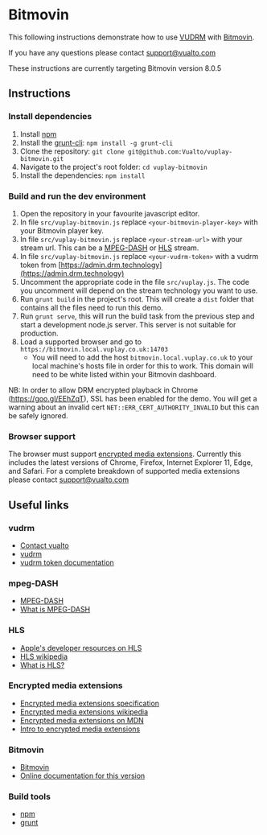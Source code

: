 # Bitmovin

This following instructions demonstrate how to use [VUDRM](https://docs.vualto.com/projects/vudrm/en/latest/index.html) with [Bitmovin](https://bitmovin.com).

If you have any questions please contact support@vualto.com

These instructions are currently targeting Bitmovin version 8.0.5

## Instructions

### Install dependencies

1. Install [npm](https://www.npmjs.com/)
2. Install the [grunt-cli](https://www.npmjs.com/package/grunt-cli): `npm install -g grunt-cli`
3. Clone the repository: `git clone git@github.com:Vualto/vuplay-bitmovin.git`
4. Navigate to the project's root folder: `cd vuplay-bitmovin`
5. Install the dependencies: `npm install`

### Build and run the dev environment

1. Open the repository in your favourite javascript editor.
2. In file `src/vuplay-bitmovin.js` replace `<your-bitmovin-player-key>` with your Bitmovin player key.
3. In file `src/vuplay-bitmovin.js` replace `<your-stream-url>` with your stream url. This can be a [MPEG-DASH](https://en.wikipedia.org/wiki/Dynamic_Adaptive_Streaming_over_HTTP) or [HLS](https://developer.apple.com/streaming/) stream.
4. In file `src/vuplay-bitmovin.js` replace `<your-vudrm-token>` with a vudrm token from [https://admin.drm.technology](https://admin.drm.technology)
5. Uncomment the appropriate code in the file `src/vuplay.js`. The code you uncomment will depend on the stream technology you want to use.
6. Run `grunt build` in the project's root. This will create a `dist` folder that contains all the files need to run this demo.
7. Run `grunt serve`, this will run the build task from the previous step and start a development node.js server. This server is not suitable for production.
8. Load a supported browser and go to `https://bitmovin.local.vuplay.co.uk:14703`
    - You will need to add the host `bitmovin.local.vuplay.co.uk` to your local machine's hosts file in order for this to work. This domain will need to be white listed within your Bitmovin dashboard.

NB: In order to allow DRM encrypted playback in Chrome (https://goo.gl/EEhZqT), SSL has been enabled for the demo. You will get a warning about an invalid cert `NET::ERR_CERT_AUTHORITY_INVALID` but this can be safely ignored.

### Browser support

The browser must support [encrypted media extensions](https://www.w3.org/TR/2016/CR-encrypted-media-20160705/).
Currently this includes the latest versions of Chrome, Firefox, Internet Explorer 11, Edge, and Safari.
For a complete breakdown of supported media extensions please contact support@vualto.com

## Useful links

### vudrm

- [Contact vualto](http://www.vualto.com/contact-us/)
- [vudrm](https://docs.vualto.com/projects/vudrm/en/latest/index.html)
- [vudrm token documentation](https://docs.vualto.com/projects/vudrm/en/latest/VUDRM-token.html)

### mpeg-DASH

- [MPEG-DASH](https://en.wikipedia.org/wiki/Dynamic_Adaptive_Streaming_over_HTTP)
- [What is MPEG-DASH](http://www.streamingmedia.com/Articles/Editorial/What-Is-.../What-is-MPEG-DASH-79041.aspx)

### HLS

- [Apple's developer resources on HLS](https://developer.apple.com/streaming/)
- [HLS wikipedia](https://en.wikipedia.org/wiki/HTTP_Live_Streaming)
- [What is HLS?](http://www.streamingmedia.com/Articles/Editorial/What-Is-.../What-is-HLS-(HTTP-Live-Streaming)-78221.aspx)

### Encrypted media extensions

- [Encrypted media extensions specification](https://www.w3.org/TR/2016/CR-encrypted-media-20160705/)
- [Encrypted media extensions wikipedia](https://en.wikipedia.org/wiki/Encrypted_Media_Extensions)
- [Encrypted media extensions on MDN](https://developer.mozilla.org/en-US/docs/Web/API/Encrypted_Media_Extensions_API)
- [Intro to encrypted media extensions](https://www.html5rocks.com/en/tutorials/eme/basics/)

### Bitmovin

- [Bitmovin](https://www.bitmovin.com/)
- [Online documentation for this version](https://bitmovin.com/docs/player/api-reference/web/web-sdk-api-reference-v8#/player/web/8/docs/index.html)

### Build tools

- [npm](https://www.npmjs.com/)
- [grunt](http://gruntjs.com/)
